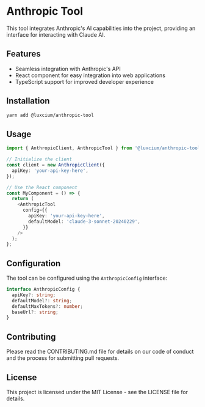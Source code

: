 # Anthropic Tool

This tool integrates Anthropic's AI capabilities into the project, providing an interface for interacting with Claude AI.

## Features

- Seamless integration with Anthropic's API
- React component for easy integration into web applications
- TypeScript support for improved developer experience

## Installation

```bash
yarn add @luxcium/anthropic-tool
```

## Usage

```typescript
import { AnthropicClient, AnthropicTool } from '@luxcium/anthropic-tool';

// Initialize the client
const client = new AnthropicClient({
  apiKey: 'your-api-key-here',
});

// Use the React component
const MyComponent = () => {
  return (
    <AnthropicTool
      config={{
        apiKey: 'your-api-key-here',
        defaultModel: 'claude-3-sonnet-20240229',
      }}
    />
  );
};
```

## Configuration

The tool can be configured using the `AnthropicConfig` interface:

```typescript
interface AnthropicConfig {
  apiKey?: string;
  defaultModel?: string;
  defaultMaxTokens?: number;
  baseUrl?: string;
}
```

## Contributing

Please read the CONTRIBUTING.md file for details on our code of conduct and the process for submitting pull requests.

## License

This project is licensed under the MIT License - see the LICENSE file for details.
